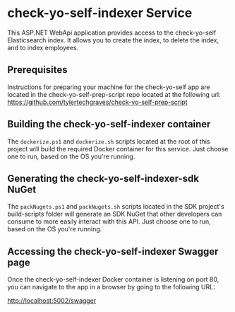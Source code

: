 # check-yo-self-indexer Service

This ASP<i>.</i>NET WebApi application provides access to the check-yo-self
Elasticsearch index.  It allows you to create the index, to delete the index,
and to index employees.

## Prerequisites

Instructions for preparing your machine for the check-yo-self app
are located in the check-yo-self-prep-script repo located at the following
url: <https://github.com/tylertechgraves/check-yo-self-prep-script>

## Building the check-yo-self-indexer container

The `dockerize.ps1` and `dockerize.sh` scripts located at the root of this project will build
the required Docker container for this service.  Just choose one to run,
based on the OS you're running.

## Generating the check-yo-self-indexer-sdk NuGet

The `packNugets.ps1` and `packNugets.sh` scripts located in the SDK project's
build-scripts folder will generate an SDK NuGet that other developers
can consume to more easily interact with this API.  Just choose one to run,
based on the OS you're running.

## Accessing the check-yo-self-indexer Swagger page

Once the check-yo-self-indexer Docker container is listening on port 80,
you can navigate to the app in a browser by going to the following URL:

[http://localhost:5002/swagger](http://localhost:5002/swagger)
